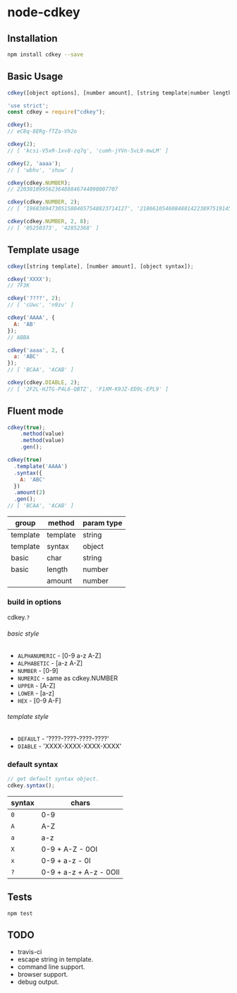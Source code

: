 # node-cdkey

<!-- TODO add travis-ci -->

## Installation

```sh
npm install cdkey --save
```

## Basic Usage

```javascript
cdkey([object options], [number amount], [string template|number length]);
```


```javascript
'use strict';
const cdkey = require("cdkey");

cdkey();
// eC8q-8ERg-fTZa-Vh2o

cdkey(2);
// [ 'kcsi-V5xR-1xv8-zq7q', 'cumh-jYVn-5vL9-mwLM' ]

cdkey(2, 'aaaa');
// [ 'wbhv', 'shuw' ]

cdkey(cdkey.NUMBER);
// 22030189956236488846744098007707

cdkey(cdkey.NUMBER, 2);
// [ '19683894730515804657548823714127', '21866105460848814223897519145505' ]

cdkey(cdkey.NUMBER, 2, 8);
// [ '05250373', '42852368' ]
```

## Template usage

```javascript
cdkey([string template], [number amount], [object syntax]);
```

```javascript
cdkey('XXXX');
// 7F3K

cdkey('????', 2);
// [ 'cUwc', 'n9zu' ]

cdkey('AAAA', {
  A: 'AB'
});
// ABBA

cdkey('aaaa', 2, {
  a: 'ABC'
});
// [ 'BCAA', 'ACAB' ]

cdkey(cdkey.DIABLE, 2);
// [ '2F2L-HJTG-P4L6-QBTZ', 'F1XM-K9JZ-ED9L-EPL9' ]
```

## Fluent mode

```javascript
cdkey(true);
    .method(value)
    .method(value)
    .gen();
```

```javascript
cdkey(true)
  .template('AAAA')
  .syntax({
    A: 'ABC'
  })
  .amount(2)
  .gen();
// [ 'BCAA', 'ACAB' ]
```

|group|method|param type|
|---|---|---|
|template|template|string|
|template|syntax|object|
|basic|char|string|
|basic|length|number|
||amount|number|

### build in options

cdkey.`?`

###### basic style

- `ALPHANUMERIC` - [0-9 a-z A-Z]
- `ALPHABETIC` - [a-z A-Z]
- `NUMBER` - [0-9]
- `NUMERIC` - same as cdkey.NUMBER
- `UPPER` - [A-Z]
- `LOWER` - [a-z]
- `HEX` - [0-9 A-F]

###### template style

- `DEFAULT` - '????-????-????-????'
- `DIABLE` - 'XXXX-XXXX-XXXX-XXXX'

### default syntax

```javascript
// get default syntax object.
cdkey.syntax();
```

|syntax|chars|
|---|---|
|`0`|0-9|
|`A`|A-Z|
|`a`|a-z|
|`X`|0-9 + A-Z - 0OI|
|`x`|0-9 + a-z - 0l|
|`?`|0-9 + a-z + A-z - 0OIl|

## Tests

```
npm test
```

## TODO

- travis-ci
- escape string in template.
- command line support.
- browser support.
- debug output.
